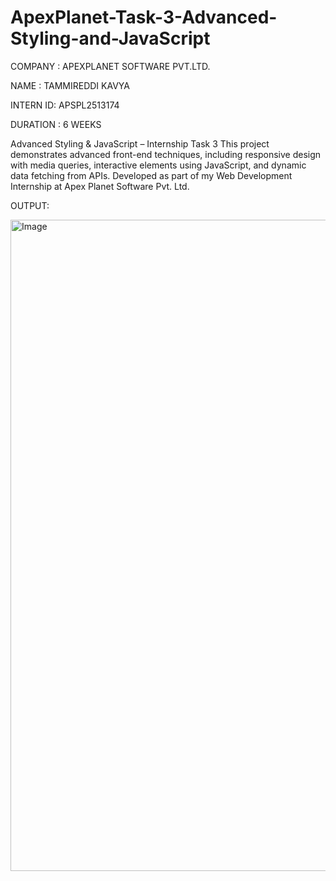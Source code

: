 # ApexPlanet-Task-3-Advanced-Styling-and-JavaScript

COMPANY : APEXPLANET SOFTWARE PVT.LTD.

NAME : TAMMIREDDI KAVYA

INTERN ID: APSPL2513174

DURATION : 6 WEEKS

Advanced Styling & JavaScript – Internship Task 3
This project demonstrates advanced front-end techniques, including responsive design with media queries, interactive elements using JavaScript, and dynamic data fetching from APIs. Developed as part of my Web Development Internship at Apex Planet Software Pvt. Ltd.

OUTPUT:

<img width="1214" height="1042" alt="Image" src="https://github.com/user-attachments/assets/b853f4f4-46b4-440e-891f-9d4f76073556" />
